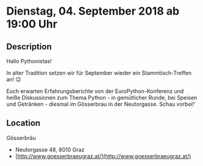 # Dienstag, 04. September 2018 ab 19:00 Uhr

## Description

Hallo Pythonistas!

In alter Tradition setzen wir für September wieder ein Stammtisch-Treffen an! 😉

Euch erwarten Erfahrungsberichte von der EuroPython-Konferenz und heiße Diskussionen zum Thema Python - in gemütlicher Runde, bei Speisen und Getränken - diesmal im Gösserbrau in der Neutorgasse. Schau vorbei!'

## Location

Gösserbräu

- Neutorgasse 48, 8010 Graz
- [http://www.goesserbraeugraz.at/](http://www.goesserbraeugraz.at/)
